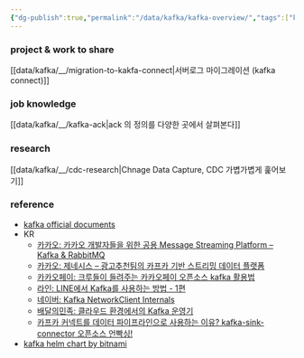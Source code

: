 ```yaml
---
{"dg-publish":true,"permalink":"/data/kafka/kafka-overview/","tags":["kafka","overview"]}
---
```




### project & work to share


[[data/kafka/__/migration-to-kakfa-connect\|서버로그 마이그레이션 (kafka connect)]]


### job knowledge


[[data/kafka/__/kafka-ack\|ack 의 정의를 다양한 곳에서 살펴본다]]


### research


[[data/kafka/__/cdc-research\|Chnage Data Capture, CDC 가볍가볍게 훑어보기]]


### reference


- [kafka official documents](https://kafka.apache.org/documentation/)
- KR
    - [카카오: 카카오 개발자들을 위한 공용 Message Streaming Platform – Kafka & RabbitMQ](https://tech.kakao.com/2021/12/23/kafka-rabbitmq/)
    - [카카오: 제네시스 – 광고추천팀의 카프카 기반 스트리밍 데이터 플랫폼](https://tech.kakao.com/2022/04/13/kafka-connect-streaming-data-platform/)
    - [카카오페이: 크루들이 들려주는 카카오페이 오픈소스 kafka 활용법](https://blog.kakaopay.com/281)
    - [라인: LINE에서 Kafka를 사용하는 방법 - 1편](https://engineering.linecorp.com/ko/blog/how-to-use-kafka-in-line-1/)
    - [네이버: Kafka NetworkClient Internals](https://d2.naver.com/helloworld/0853669)
    - [배달의민족: 클라우드 환경에서의 Kafka 운영기](https://www.youtube.com/watch?v=XyuqoWUCdGA)
    - [카프카 커넥트를 데이터 파이프라인으로 사용하는 이유? kafka-sink-connector 오픈소스 언빡싱!](https://tech.kakao.com/2023/01/12/introduce-kafka-sink-connector/)
- [kafka helm chart by bitnami](https://console.cloud.google.com/marketplace/details/bitnami-launchpad/kafka-cluster?project=coinone-data-dev)